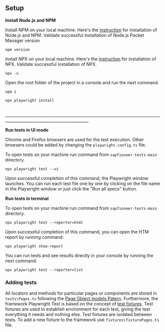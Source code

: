 ## Setup

**Install Node.js and NPM**

Install NPM on your local machine. Here's the [instruction](https://nodejs.org/en/download) for installation of Node.js and NPM. 
Validate successful installation of Node.js Packet Manager version 
```shell
npm version
```
Install NPX on your local machine. Here's the [instruction](https://www.npmjs.com/package/npx) for installation of NPX. 
Validate successful installation of NPX. 
```shell
npx -v
```

Open the root folder of the project in a console and run the next command.
```shell
npm i
```
```shell
npx playwright install
```

  <br>________________________________________________________________________________________________________________________<br>

**Run tests in UI mode**

Chrome and Firefox browsers are used for the test execution. Other browsers could be added by changing the `playwright.config.ts` file.

To open tests on your machine run command from `sapfioneer-tests-main` directory.
```shell
npx playwright test --ui    
```
Upon successful completion of this command, the Playwright window launches. You can run each test file one by one by clicking on the file name in the Playwright window or just click the "Run all specs" button.

**Run tests in terminal**

To open tests on your machine run command from `sapfioneer-tests-main` directory.
```shell
npx playwright test --reporter=html
```
Upon successful completion of this command, you can open the HTM report by running command:
```shell
npx playwright show-report
```
You can run tests and see results directly in your console by running the next command:
```shell
npx playwright test --reporter=list
```

### Adding tests
All locators and methods for particular pages or components are stored in `tests\Pages.ts` following the [Page Object models Patern](https://playwright.dev/docs/pom). Furthermore, the framework Playwright Test is based on the concept of [test fixtures](https://playwright.dev/docs/test-fixtures). Test fixtures are used to establish environment for each test, giving the test everything it needs and nothing else. Test fixtures are isolated between tests. To add a new fixture to the framework use `fixtures\fixturePages.ts` file. 
